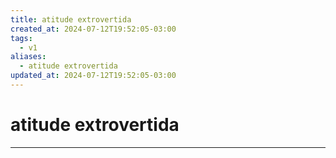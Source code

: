 ```yaml
---
title: atitude extrovertida
created_at: 2024-07-12T19:52:05-03:00
tags:
  - v1
aliases:
  - atitude extrovertida
updated_at: 2024-07-12T19:52:05-03:00
---
```

# atitude extrovertida
---

